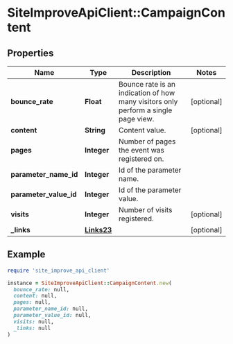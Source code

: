 # SiteImproveApiClient::CampaignContent

## Properties

| Name | Type | Description | Notes |
| ---- | ---- | ----------- | ----- |
| **bounce_rate** | **Float** | Bounce rate is an indication of how many visitors only perform a single page view. | [optional] |
| **content** | **String** | Content value. | [optional] |
| **pages** | **Integer** | Number of pages the event was registered on. |  |
| **parameter_name_id** | **Integer** | Id of the parameter name. |  |
| **parameter_value_id** | **Integer** | Id of the parameter value. |  |
| **visits** | **Integer** | Number of visits registered. | [optional] |
| **_links** | [**Links23**](Links23.md) |  | [optional] |

## Example

```ruby
require 'site_improve_api_client'

instance = SiteImproveApiClient::CampaignContent.new(
  bounce_rate: null,
  content: null,
  pages: null,
  parameter_name_id: null,
  parameter_value_id: null,
  visits: null,
  _links: null
)
```

